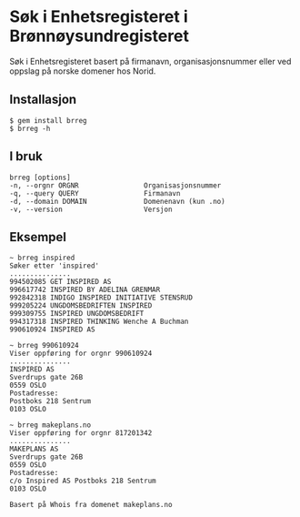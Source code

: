 # Søk i Enhetsregisteret i Brønnøysundregisteret

Søk i Enhetsregisteret basert på firmanavn, organisasjonsnummer eller ved oppslag på norske domener hos Norid.

## Installasjon

```
$ gem install brreg
$ brreg -h
```

## I bruk

```
brreg [options]
-n, --orgnr ORGNR                Organisasjonsnummer
-q, --query QUERY                Firmanavn
-d, --domain DOMAIN              Domenenavn (kun .no)
-v, --version                    Versjon
```

## Eksempel

```console
~ brreg inspired
Søker etter 'inspired'
...............
994502085 GET INSPIRED AS
996617742 INSPIRED BY ADELINA GRENMAR
992842318 INDIGO INSPIRED INITIATIVE STENSRUD
999205224 UNGDOMSBEDRIFTEN INSPIRED
999309755 INSPIRED UNGDOMSBEDRIFT
994317318 INSPIRED THINKING Wenche A Buchman
990610924 INSPIRED AS

~ brreg 990610924
Viser oppføring for orgnr 990610924
...............
INSPIRED AS
Sverdrups gate 26B
0559 OSLO
Postadresse:
Postboks 218 Sentrum
0103 OSLO

~ brreg makeplans.no
Viser oppføring for orgnr 817201342
...............
MAKEPLANS AS
Sverdrups gate 26B
0559 OSLO
Postadresse:
c/o Inspired AS Postboks 218 Sentrum
0103 OSLO

Basert på Whois fra domenet makeplans.no
```
